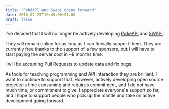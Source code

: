```yaml
---
title: "PokéAPI and Swapi going forward"
date: 2016-07-25T10:49:06+01:00
draft: false
---
```


I've decided that I will no longer be actively developing [PokéAPI](https://pokeapi.co) and [SWAPI](https://swapi.co).

They will remain online for as long as I can finically support them. They are currently free thanks to the support of a few sponsors, but I will have to start paying the server cost in ~8 months time.

I will be accepting Pull Requests to update data and fix bugs.

As tools for teaching programming and API interaction they are brilliant. I want to continue to support that. However, actively developing open source projects is time consuming and requires commitment, and I do not have much time, or commitment to give. I appreciate everyone's support so far, and I hope to support people who pick up the mantle and take on active development going forward.
